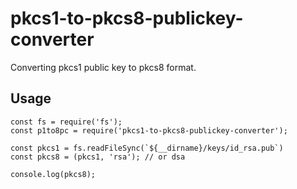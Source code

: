 # pkcs1-to-pkcs8-publickey-converter
Converting pkcs1 public key to pkcs8 format.

## Usage
```
const fs = require('fs');
const p1to8pc = require('pkcs1-to-pkcs8-publickey-converter');

const pkcs1 = fs.readFileSync(`${__dirname}/keys/id_rsa.pub`)
const pkcs8 = (pkcs1, 'rsa'); // or dsa

console.log(pkcs8);
```
